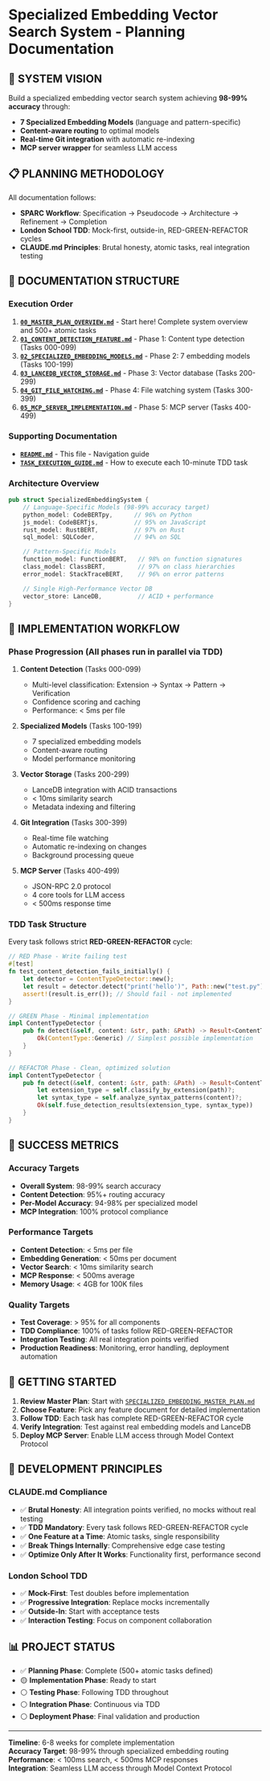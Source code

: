 # Specialized Embedding Vector Search System - Planning Documentation

## 🎯 **SYSTEM VISION**

Build a specialized embedding vector search system achieving **98-99% accuracy** through:
- **7 Specialized Embedding Models** (language and pattern-specific)
- **Content-aware routing** to optimal models 
- **Real-time Git integration** with automatic re-indexing
- **MCP server wrapper** for seamless LLM access

## 📋 **PLANNING METHODOLOGY**

All documentation follows:
- **SPARC Workflow**: Specification → Pseudocode → Architecture → Refinement → Completion
- **London School TDD**: Mock-first, outside-in, RED-GREEN-REFACTOR cycles
- **CLAUDE.md Principles**: Brutal honesty, atomic tasks, real integration testing

## 📁 **DOCUMENTATION STRUCTURE**

### **Execution Order**

1. **[`00_MASTER_PLAN_OVERVIEW.md`](./00_MASTER_PLAN_OVERVIEW.md)** - Start here! Complete system overview and 500+ atomic tasks
2. **[`01_CONTENT_DETECTION_FEATURE.md`](./01_CONTENT_DETECTION_FEATURE.md)** - Phase 1: Content type detection (Tasks 000-099)
3. **[`02_SPECIALIZED_EMBEDDING_MODELS.md`](./02_SPECIALIZED_EMBEDDING_MODELS.md)** - Phase 2: 7 embedding models (Tasks 100-199)
4. **[`03_LANCEDB_VECTOR_STORAGE.md`](./03_LANCEDB_VECTOR_STORAGE.md)** - Phase 3: Vector database (Tasks 200-299)
5. **[`04_GIT_FILE_WATCHING.md`](./04_GIT_FILE_WATCHING.md)** - Phase 4: File watching system (Tasks 300-399)
6. **[`05_MCP_SERVER_IMPLEMENTATION.md`](./05_MCP_SERVER_IMPLEMENTATION.md)** - Phase 5: MCP server (Tasks 400-499)

### **Supporting Documentation**
- **[`README.md`](./README.md)** - This file - Navigation guide
- **[`TASK_EXECUTION_GUIDE.md`](./TASK_EXECUTION_GUIDE.md)** - How to execute each 10-minute TDD task

### **Architecture Overview**

```rust
pub struct SpecializedEmbeddingSystem {
    // Language-Specific Models (98-99% accuracy target)
    python_model: CodeBERTpy,      // 96% on Python
    js_model: CodeBERTjs,          // 95% on JavaScript  
    rust_model: RustBERT,          // 97% on Rust
    sql_model: SQLCoder,           // 94% on SQL

    // Pattern-Specific Models 
    function_model: FunctionBERT,   // 98% on function signatures
    class_model: ClassBERT,         // 97% on class hierarchies
    error_model: StackTraceBERT,    // 96% on error patterns

    // Single High-Performance Vector DB
    vector_store: LanceDB,          // ACID + performance
}
```

## 🔄 **IMPLEMENTATION WORKFLOW**

### **Phase Progression** (All phases run in parallel via TDD)

1. **Content Detection** (Tasks 000-099)
   - Multi-level classification: Extension → Syntax → Pattern → Verification
   - Confidence scoring and caching
   - Performance: < 5ms per file

2. **Specialized Models** (Tasks 100-199) 
   - 7 specialized embedding models
   - Content-aware routing
   - Model performance monitoring

3. **Vector Storage** (Tasks 200-299)
   - LanceDB integration with ACID transactions
   - < 10ms similarity search
   - Metadata indexing and filtering

4. **Git Integration** (Tasks 300-399)
   - Real-time file watching
   - Automatic re-indexing on changes  
   - Background processing queue

5. **MCP Server** (Tasks 400-499)
   - JSON-RPC 2.0 protocol
   - 4 core tools for LLM access
   - < 500ms response time

### **TDD Task Structure**

Every task follows strict **RED-GREEN-REFACTOR** cycle:

```rust
// RED Phase - Write failing test
#[test]
fn test_content_detection_fails_initially() {
    let detector = ContentTypeDetector::new();
    let result = detector.detect("print('hello')", Path::new("test.py"));
    assert!(result.is_err()); // Should fail - not implemented
}

// GREEN Phase - Minimal implementation
impl ContentTypeDetector {
    pub fn detect(&self, content: &str, path: &Path) -> Result<ContentType> {
        Ok(ContentType::Generic) // Simplest possible implementation
    }
}

// REFACTOR Phase - Clean, optimized solution
impl ContentTypeDetector {
    pub fn detect(&self, content: &str, path: &Path) -> Result<ContentType> {
        let extension_type = self.classify_by_extension(path)?;
        let syntax_type = self.analyze_syntax_patterns(content)?;
        Ok(self.fuse_detection_results(extension_type, syntax_type))
    }
}
```

## 🎯 **SUCCESS METRICS**

### **Accuracy Targets**
- **Overall System**: 98-99% search accuracy
- **Content Detection**: 95%+ routing accuracy
- **Per-Model Accuracy**: 94-98% per specialized model
- **MCP Integration**: 100% protocol compliance

### **Performance Targets**
- **Content Detection**: < 5ms per file
- **Embedding Generation**: < 50ms per document
- **Vector Search**: < 10ms similarity search
- **MCP Response**: < 500ms average
- **Memory Usage**: < 4GB for 100K files

### **Quality Targets**
- **Test Coverage**: > 95% for all components
- **TDD Compliance**: 100% of tasks follow RED-GREEN-REFACTOR
- **Integration Testing**: All real integration points verified
- **Production Readiness**: Monitoring, error handling, deployment automation

## 🚀 **GETTING STARTED**

1. **Review Master Plan**: Start with [`SPECIALIZED_EMBEDDING_MASTER_PLAN.md`](./SPECIALIZED_EMBEDDING_MASTER_PLAN.md)
2. **Choose Feature**: Pick any feature document for detailed implementation
3. **Follow TDD**: Each task has complete RED-GREEN-REFACTOR cycle
4. **Verify Integration**: Test against real embedding models and LanceDB
5. **Deploy MCP Server**: Enable LLM access through Model Context Protocol

## 🔧 **DEVELOPMENT PRINCIPLES**

### **CLAUDE.md Compliance**
- ✅ **Brutal Honesty**: All integration points verified, no mocks without real testing
- ✅ **TDD Mandatory**: Every task follows RED-GREEN-REFACTOR cycle
- ✅ **One Feature at a Time**: Atomic tasks, single responsibility
- ✅ **Break Things Internally**: Comprehensive edge case testing
- ✅ **Optimize Only After It Works**: Functionality first, performance second

### **London School TDD**
- ✅ **Mock-First**: Test doubles before implementation
- ✅ **Progressive Integration**: Replace mocks incrementally
- ✅ **Outside-In**: Start with acceptance tests
- ✅ **Interaction Testing**: Focus on component collaboration

## 📊 **PROJECT STATUS**

- ✅ **Planning Phase**: Complete (500+ atomic tasks defined)
- 🟡 **Implementation Phase**: Ready to start
- ⚪ **Testing Phase**: Following TDD throughout
- ⚪ **Integration Phase**: Continuous via TDD
- ⚪ **Deployment Phase**: Final validation and production

---

**Timeline**: 6-8 weeks for complete implementation  
**Accuracy Target**: 98-99% through specialized embedding routing  
**Performance**: < 100ms search, < 500ms MCP responses  
**Integration**: Seamless LLM access through Model Context Protocol